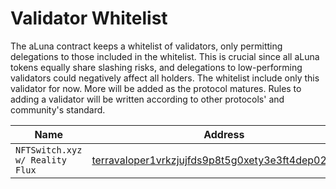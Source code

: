 # Validator Whitelist

The aLuna contract keeps a whitelist of validators, only permitting delegations to those included in the whitelist. This is crucial since all aLuna tokens equally share slashing risks, and delegations to low-performing validators could negatively affect all holders. The whitelist include only this validator for now. More will be added as the protocol matures. Rules to adding a validator will be written according to other protocols' and community's standard.



| Name                    | Address              | 
| ----------------------- | -------------------- | 
| `NFTSwitch.xyz w/ Reality Flux`          | [terravaloper1vrkzjujfds9p8t5g0xety3e3ft4dep02etv9le](https://github.com/terra-money/validator-profiles/tree/master/validators/terravaloper1vrkzjujfds9p8t5g0xety3e3ft4dep02etv9le)             | 




